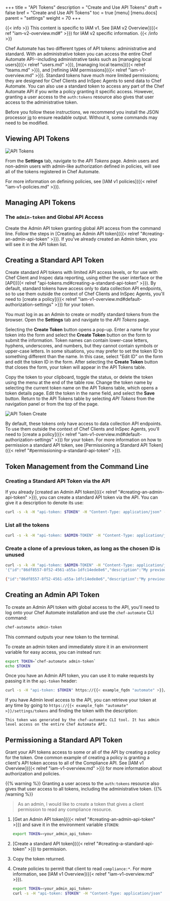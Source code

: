 +++
title = "API Tokens"
description = "Create and Use API Tokens"
draft = false
bref = "Create and Use API Tokens"
toc = true
[menu]
  [menu.docs]
    parent = "settings"
    weight = 70
+++

{{< info >}}
This content is specific to IAM v1. See [IAM v2 Overview]({{< ref "iam-v2-overview.md#" >}}) for IAM v2 specific information.
{{< /info >}}

Chef Automate has two different types of API tokens: administrative and standard.
With an administrative token you can access the entire Chef Automate API--including administrative tasks such as [managing local users]({{< relref "users.md" >}}), [managing local teams]({{< relref "teams.md" >}}), and [refining IAM permissions]({{< relref "iam-v1-overview.md" >}}).
Standard tokens have much more limited permissions; they are designed for Chef Clients and InSpec Agents to send data to Chef Automate.
You can also use a standard token to access any part of the Chef Automate API if you write a policy granting it specific access. However, granting a user access to the ``auth:tokens`` resource also gives that user access to the administrative token.

Before you follow these instructions, we recommend you install the JSON processor [jq](https://stedolan.github.io/jq/) to ensure readable output. Without it, some commands may need to be modified.

## Viewing API Tokens

![API Tokens](/images/docs/admin-tab-API-tokens-list.png)

From the **Settings** tab, navigate to the _API Tokens_ page. Admin users and non-admin users with admin-like authorization defined in policies, will see all of the tokens registered in Chef Automate.

For more information on defining policies, see [IAM v1 policies]({{< relref "iam-v1-policies.md" >}}).

## Managing API Tokens

### The `admin-token` and Global API Access

Create the Admin API token granting global API access from the command line. Follow the steps in [Creating an Admin API token]({{< relref "#creating-an-admin-api-token" >}}). If you've already created an Admin token, you will see it in the API token list.

## Creating a Standard API Token

Create standard API tokens with limited API access levels, or for use with Chef Client and Inspec data reporting, using either the user interface or the [API]({{< relref "api-tokens.md#creating-a-standard-api-token" >}}).
By default, standard tokens have access only to data collection API endpoints, so to use them outside the context of Chef Clients and InSpec Agents, you'll need to [create a policy]({{< relref "iam-v1-overview.md#default-authorization-settings" >}}) for your token.

You must log in as an Admin to create or modify standard tokens from the browser. Open the **Settings** tab and navigate to the _API Tokens_ page.

Selecting the **Create Token** button opens a pop-up. Enter a name for your token into the form and select the **Create Token** button on the form to submit the information. Token names can contain lower-case letters, hyphens, underscores, and numbers, but they cannot contain symbols or upper-case letters. In some situations, you may prefer to set the token ID to something different than the name. In this case, select "Edit ID" on the form and edit the token ID in the form.
After selecting the **Create Token** button that closes the form,
your token will appear in the API Tokens table.

Copy the token to your clipboard, toggle the status, or delete the token using the menu at the end of the table row. Change the token name by selecting the current token name on the API Tokens table, which opens a token details page. Edit the token in the name field, and select the **Save** button. Return to the API Tokens table by selecting _API Tokens_ from the navigation panel or from the top of the page.

![API Token Create](/images/docs/admin-tab-API-token-create.png)

By default, these tokens only have access to data collection API endpoints.
To use them outside the context of Chef Clients and InSpec Agents, you'll need to [create a policy]({{< relref "iam-v1-overview.md#default-authorization-settings" >}}) for your token.
For more information on how to permission a standard API token,
see [Permissioning a Standard API Token]({{< relref "#permissioning-a-standard-api-token" >}}).

## Token Management from the Command Line

### Creating a Standard API Token via the API

If you already [created an Admin API token]({{< relref "#creating-an-admin-api-token" >}}), you can create a standard API token via the API.
You can give it a description to denote its use:

```bash
curl -s -k -H "api-token: $TOKEN" -H "Content-Type: application/json" -d '{"description":"My shiny new token"}' https://{{< example_fqdn "automate" >}}/api/v0/auth/tokens | jq .id
```

### List all the tokens

```bash
curl -s -k -H "api-token: $ADMIN-TOKEN" -H "Content-Type: application/json" https://{{< example_fqdn "automate" >}}/api/v0/auth/tokens | jq .
```

### Create a clone of a previous token, as long as the chosen ID is unused

```bash
curl -s -k -H "api-token: $ADMIN-TOKEN" -H "Content-Type: application/json" -d
'{"id":"86df8557-8f52-4561-a55a-1dfc14ede8e6","description":"My previous shiny new token","value": "QB-zpu3he_pCfbQkE9H_MeWYuu0=","active":true}' https://automate-deployment.test/api/v0/auth/tokens

{"id":"86df8557-8f52-4561-a55a-1dfc14ede8e6","description":"My previous shiny new token","value":"QB-zpu3he_pCfbQkE9H_MeWYuu0=","active":true,"created":"2020-02-21T21:02:30Z","updated":"2020-02-21T21:02:30Z"}
```

## Creating an Admin API Token

To create an Admin API token with global access to the API, you'll need to log onto your Chef Automate
installation and use the `chef-automate` CLI command:

```bash
chef-automate admin-token
```

This command outputs your new token to the terminal.

To create an admin token and immediately store it in an environment variable for
easy access, you can instead run:

```bash
export TOKEN=`chef-automate admin-token`
echo $TOKEN
```

Once you have an Admin API token, you can use it to make requests by passing it in the `api-token`
header:

```bash
curl -s -H "api-token: $TOKEN" https://{{< example_fqdn "automate" >}}/api/v0/auth/policies -v
```

If you have Admin level access to the API, you can retrieve your token at any time by going to
`https://{{< example_fqdn "automate" >}}/settings/tokens` and finding the token with the description:

```text
This token was generated by the chef-automate CLI tool. It has admin level access on the entire Chef Automate API.
```

## Permissioning a Standard API Token

Grant your API tokens access to some or all of the API by creating a policy for the token.
One common example of creating a policy is granting a client's API token
access to all of the Compliance API.
See [IAM v1 Overview]({{< relref "iam-v1-overview.md" >}}) for more information about authorization and policies.

{{% warning %}}
Granting a user access to the ``auth:tokens`` resource also gives that user access to all tokens,
including the administrative token.
{{% /warning %}}

> As an admin, I would like to create a token that gives a client permission to read any
compliance resource.

1. [Get an Admin API token]({{< relref "#creating-an-admin-api-token" >}}) and save it in the
   environment variable `$TOKEN`:

   ```bash
   export TOKEN=<your_admin_api_token>
   ```

2. [Create a standard API token]({{< relref "#creating-a-standard-api-token" >}}) to permission.

3. Copy the token returned.

4. Create policies to permit that client to read `compliance:*`. For more information, see [IAM v1 Overview]({{< relref "iam-v1-overview.md" >}}).

   ```bash
   export TOKEN=<your_admin_api_token>
   curl -s -H "api-token: $TOKEN" -H "Content-Type: application/json" -d '{"subjects":["token:95aef20b-0a4e-4698-bd69-ce2cf44c2e35"], "action":"read", "resource":"compliance:*"}' https://{{< example_fqdn "automate" >}}/api/v0/auth/policies?pretty
   ```
